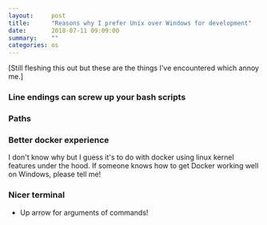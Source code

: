 ```yaml
---
layout:     post
title:      "Reasons why I prefer Unix over Windows for development"
date:       2018-07-11 09:09:00
summary:    ""
categories: os 
---
```


[Still fleshing this out but these are the things I've encountered which annoy me.]  

### Line endings can screw up your bash scripts

### Paths

### Better docker experience
I don't know why but I guess it's to do with docker using linux kernel features under the hood. If someone knows how to get Docker working well on Windows, please tell me!

### Nicer terminal
* Up arrow for arguments of commands!
